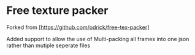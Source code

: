 # Free texture packer

Forked from [https://github.com/odrick/free-tex-packer]

Added support to allow the use of Multi-packing all frames into one json rather than mutiple seperate files
